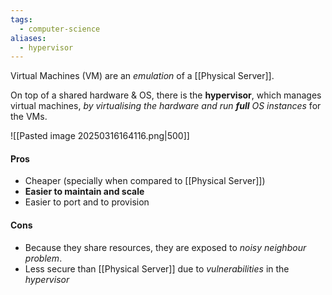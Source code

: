 ```yaml
---
tags:
  - computer-science
aliases:
  - hypervisor
---
```

Virtual Machines (VM) are an *emulation* of a [[Physical Server]]. 

On top of a shared hardware & OS, there is the **hypervisor**, which manages virtual machines, *by virtualising the hardware and run **full** OS instances* for the VMs.


![[Pasted image 20250316164116.png|500]]

#### Pros
- Cheaper (specially when compared to [[Physical Server]])
- **Easier to maintain and scale**
- Easier to port and to provision

#### Cons
- Because they share resources, they are exposed to *noisy neighbour problem*.
- Less secure than [[Physical Server]] due to *vulnerabilities* in the *hypervisor*
